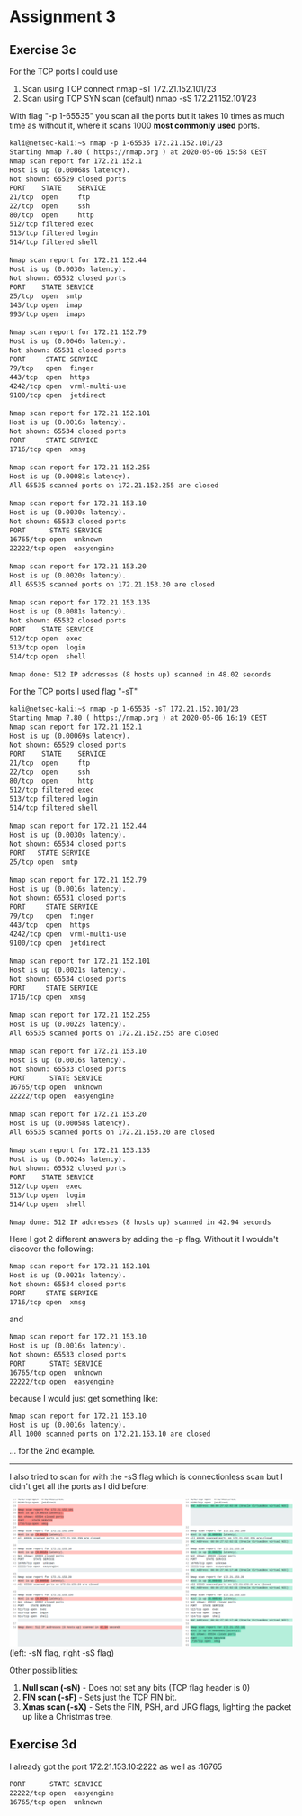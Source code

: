 # Assignment 3

## Exercise 3c

For the TCP ports I could use 
1. Scan using TCP connect	nmap -sT 172.21.152.101/23
2. Scan using TCP SYN scan (default)	nmap -sS 172.21.152.101/23

With flag "-p 1-65535" you scan all the ports but it takes 10 times as much time as without it, where it scans 1000 **most commonly used** ports.

```console
kali@netsec-kali:~$ nmap -p 1-65535 172.21.152.101/23
Starting Nmap 7.80 ( https://nmap.org ) at 2020-05-06 15:58 CEST
Nmap scan report for 172.21.152.1
Host is up (0.00068s latency).
Not shown: 65529 closed ports
PORT    STATE    SERVICE
21/tcp  open     ftp
22/tcp  open     ssh
80/tcp  open     http
512/tcp filtered exec
513/tcp filtered login
514/tcp filtered shell

Nmap scan report for 172.21.152.44
Host is up (0.0030s latency).
Not shown: 65532 closed ports
PORT    STATE SERVICE
25/tcp  open  smtp
143/tcp open  imap
993/tcp open  imaps

Nmap scan report for 172.21.152.79
Host is up (0.0046s latency).
Not shown: 65531 closed ports
PORT     STATE SERVICE
79/tcp   open  finger
443/tcp  open  https
4242/tcp open  vrml-multi-use
9100/tcp open  jetdirect

Nmap scan report for 172.21.152.101
Host is up (0.0016s latency).
Not shown: 65534 closed ports
PORT     STATE SERVICE
1716/tcp open  xmsg

Nmap scan report for 172.21.152.255
Host is up (0.00081s latency).
All 65535 scanned ports on 172.21.152.255 are closed

Nmap scan report for 172.21.153.10
Host is up (0.0030s latency).
Not shown: 65533 closed ports
PORT      STATE SERVICE
16765/tcp open  unknown
22222/tcp open  easyengine

Nmap scan report for 172.21.153.20
Host is up (0.0020s latency).
All 65535 scanned ports on 172.21.153.20 are closed

Nmap scan report for 172.21.153.135
Host is up (0.0081s latency).
Not shown: 65532 closed ports
PORT    STATE SERVICE
512/tcp open  exec
513/tcp open  login
514/tcp open  shell

Nmap done: 512 IP addresses (8 hosts up) scanned in 48.02 seconds
```

For the TCP ports I used flag "-sT"

```console
kali@netsec-kali:~$ nmap -p 1-65535 -sT 172.21.152.101/23
Starting Nmap 7.80 ( https://nmap.org ) at 2020-05-06 16:19 CEST
Nmap scan report for 172.21.152.1
Host is up (0.00069s latency).
Not shown: 65529 closed ports
PORT    STATE    SERVICE
21/tcp  open     ftp
22/tcp  open     ssh
80/tcp  open     http
512/tcp filtered exec
513/tcp filtered login
514/tcp filtered shell

Nmap scan report for 172.21.152.44
Host is up (0.0030s latency).
Not shown: 65534 closed ports
PORT   STATE SERVICE
25/tcp open  smtp

Nmap scan report for 172.21.152.79
Host is up (0.0016s latency).
Not shown: 65531 closed ports
PORT     STATE SERVICE
79/tcp   open  finger
443/tcp  open  https
4242/tcp open  vrml-multi-use
9100/tcp open  jetdirect

Nmap scan report for 172.21.152.101
Host is up (0.0021s latency).
Not shown: 65534 closed ports
PORT     STATE SERVICE
1716/tcp open  xmsg

Nmap scan report for 172.21.152.255
Host is up (0.0022s latency).
All 65535 scanned ports on 172.21.152.255 are closed

Nmap scan report for 172.21.153.10
Host is up (0.0016s latency).
Not shown: 65533 closed ports
PORT      STATE SERVICE
16765/tcp open  unknown
22222/tcp open  easyengine

Nmap scan report for 172.21.153.20
Host is up (0.00058s latency).
All 65535 scanned ports on 172.21.153.20 are closed

Nmap scan report for 172.21.153.135
Host is up (0.0024s latency).
Not shown: 65532 closed ports
PORT    STATE SERVICE
512/tcp open  exec
513/tcp open  login
514/tcp open  shell

Nmap done: 512 IP addresses (8 hosts up) scanned in 42.94 seconds
```

Here I got 2 different answers by adding the -p flag. Without it I wouldn't discover the following:

```console 
Nmap scan report for 172.21.152.101	
Host is up (0.0021s latency).	
Not shown: 65534 closed ports	
PORT     STATE SERVICE	
1716/tcp open  xmsg
```
and
```console
Nmap scan report for 172.21.153.10	
Host is up (0.0016s latency).	
Not shown: 65533 closed ports	
PORT      STATE SERVICE	
16765/tcp open  unknown	
22222/tcp open  easyengine
```

because I would just get something like: 

```console
Nmap scan report for 172.21.153.10
Host is up (0.0016s latency).
All 1000 scanned ports on 172.21.153.10 are closed
```

... for the 2nd example.

---

I also tried to scan for with the -sS flag which is connectionless scan but I didn't get all the ports as I did before:

<center>
<img src="scan1.png">
</center>
(left: -sN flag, right -sS flag)


Other possibilities:
1. **Null scan (-sN)** - Does not set any bits (TCP flag header is 0)
2. **FIN scan (-sF)** - Sets just the TCP FIN bit.
3. **Xmas scan (-sX)** - Sets the FIN, PSH, and URG flags, lighting the packet up like a Christmas tree.

## Exercise 3d
I already got the port 172.21.153.10:2222 as well as :16765
```console
PORT      STATE SERVICE	
22222/tcp open  easyengine
16765/tcp open  unknown	
```

